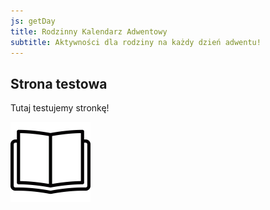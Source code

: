 ```yaml
---
js: getDay
title: Rodzinny Kalendarz Adwentowy
subtitle: Aktywności dla rodziny na każdy dzień adwentu!
---
```


## Strona testowa

Tutaj testujemy stronkę!

![Book](/img/book.gif)